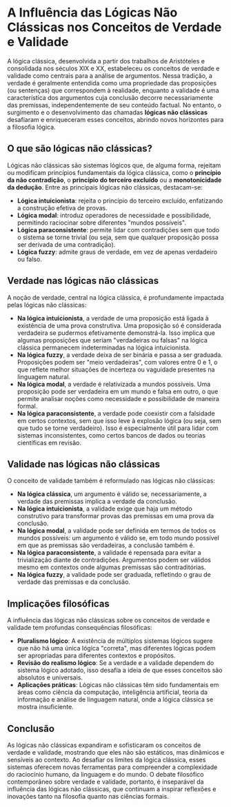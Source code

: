 # A Influência das Lógicas Não Clássicas nos Conceitos de Verdade e Validade

A lógica clássica, desenvolvida a partir dos trabalhos de Aristóteles e consolidada nos séculos XIX e XX, estabeleceu os conceitos de verdade e validade como centrais para a análise de argumentos. Nessa tradição, a verdade é geralmente entendida como uma propriedade das proposições (ou sentenças) que correspondem à realidade, enquanto a validade é uma característica dos argumentos cuja conclusão decorre necessariamente das premissas, independentemente de seu conteúdo factual. No entanto, o surgimento e o desenvolvimento das chamadas **lógicas não clássicas** desafiaram e enriqueceram esses conceitos, abrindo novos horizontes para a filosofia lógica.

## O que são lógicas não clássicas?

Lógicas não clássicas são sistemas lógicos que, de alguma forma, rejeitam ou modificam princípios fundamentais da lógica clássica, como o **princípio da não contradição**, o **princípio do terceiro excluído** ou a **monotonicidade da dedução**. Entre as principais lógicas não clássicas, destacam-se:

- **Lógica intuicionista**: rejeita o princípio do terceiro excluído, enfatizando a construção efetiva de provas.
- **Lógica modal**: introduz operadores de necessidade e possibilidade, permitindo raciocinar sobre diferentes "mundos possíveis".
- **Lógica paraconsistente**: permite lidar com contradições sem que todo o sistema se torne trivial (ou seja, sem que qualquer proposição possa ser derivada de uma contradição).
- **Lógica fuzzy**: admite graus de verdade, em vez de apenas verdadeiro ou falso.

## Verdade nas lógicas não clássicas

A noção de verdade, central na lógica clássica, é profundamente impactada pelas lógicas não clássicas:

- **Na lógica intuicionista**, a verdade de uma proposição está ligada à existência de uma prova construtiva. Uma proposição só é considerada verdadeira se pudermos efetivamente demonstrá-la. Isso implica que algumas proposições que seriam "verdadeiras ou falsas" na lógica clássica permanecem indeterminadas na lógica intuicionista.
- **Na lógica fuzzy**, a verdade deixa de ser binária e passa a ser graduada. Proposições podem ser "meio verdadeiras", com valores entre 0 e 1, o que reflete melhor situações de incerteza ou vaguidade presentes na linguagem natural.
- **Na lógica modal**, a verdade é relativizada a mundos possíveis. Uma proposição pode ser verdadeira em um mundo e falsa em outro, o que permite analisar noções como necessidade e possibilidade de maneira formal.
- **Na lógica paraconsistente**, a verdade pode coexistir com a falsidade em certos contextos, sem que isso leve à explosão lógica (ou seja, sem que tudo se torne verdadeiro). Isso é especialmente útil para lidar com sistemas inconsistentes, como certos bancos de dados ou teorias científicas em revisão.

## Validade nas lógicas não clássicas

O conceito de validade também é reformulado nas lógicas não clássicas:

- **Na lógica clássica**, um argumento é válido se, necessariamente, a verdade das premissas implica a verdade da conclusão.
- **Na lógica intuicionista**, a validade exige que haja um método construtivo para transformar provas das premissas em uma prova da conclusão.
- **Na lógica modal**, a validade pode ser definida em termos de todos os mundos possíveis: um argumento é válido se, em todo mundo possível em que as premissas são verdadeiras, a conclusão também é.
- **Na lógica paraconsistente**, a validade é repensada para evitar a trivialização diante de contradições. Argumentos podem ser válidos mesmo em contextos onde algumas premissas são contraditórias.
- **Na lógica fuzzy**, a validade pode ser graduada, refletindo o grau de verdade das premissas e da conclusão.

## Implicações filosóficas

A influência das lógicas não clássicas sobre os conceitos de verdade e validade tem profundas consequências filosóficas:

- **Pluralismo lógico**: A existência de múltiplos sistemas lógicos sugere que não há uma única lógica "correta", mas diferentes lógicas podem ser apropriadas para diferentes contextos e propósitos.
- **Revisão do realismo lógico**: Se a verdade e a validade dependem do sistema lógico adotado, isso desafia a ideia de que esses conceitos são absolutos e universais.
- **Aplicações práticas**: Lógicas não clássicas têm sido fundamentais em áreas como ciência da computação, inteligência artificial, teoria da informação e análise de linguagem natural, onde a lógica clássica se mostra insuficiente.

## Conclusão

As lógicas não clássicas expandiram e sofisticaram os conceitos de verdade e validade, mostrando que eles não são estáticos, mas dinâmicos e sensíveis ao contexto. Ao desafiar os limites da lógica clássica, esses sistemas oferecem novas ferramentas para compreender a complexidade do raciocínio humano, da linguagem e do mundo. O debate filosófico contemporâneo sobre verdade e validade, portanto, é inseparável da influência das lógicas não clássicas, que continuam a inspirar reflexões e inovações tanto na filosofia quanto nas ciências formais.
